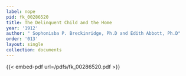 ```yaml
---
label: nope
pid: fk_00286520
title: The Delinquent Child and the Home
year: '1912'
author: " Sophonisba P. Breckinridge, Ph.D and Edith Abbott, Ph.D"
order: '013'
layout: single
collection: documents
---
```



{{< embed-pdf url=/pdfs/fk_00286520.pdf >}}